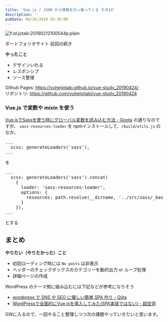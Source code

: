 ```yaml
---
title: 'Vue.js / JSON から情報を引っ張ってくる その14'
description: ''
pubDate: 04/26/2019 20:30:00
---
```


<p><span itemscope itemtype="http://schema.org/Photograph"><img src="/images/hatena/20190212100544.png" alt="f:id:jotaki:20190212100544p:plain" title="f:id:jotaki:20190212100544p:plain" class="hatena-fotolife" itemprop="image"></span></p>

<p>ポートフォリオサイト 前回の続き</p>

<p><strong>やったこと</strong></p>

<ul>
<li>デザインいれる</li>
<li>レスポンシブ</li>
<li>ソース整理</li>
</ul>

<p>Github Pages: <a href="https://yuheijotaki.github.io/vue-study_20190424/">https://yuheijotaki.github.io/vue-study_20190424/</a><br/>
リポジトリ: <a href="https://github.com/yuheijotaki/vue-study_20190424">https://github.com/yuheijotaki/vue-study_20190424</a></p>

<h3>Vue.js で変数や mixin を使う</h3>

<p><a href="https://gootablog.com/vuejs-sass-globalvariables">Vue.jsでSassを使う時にグローバル変数を読み込む方法 - Goota</a> の通りなのですが、 <code>sass-resources-loader</code> を npmインストールして、<code>/build/utils.js</code> のなか、</p>

<pre class="code lang-javascript" data-lang="javascript" data-unlink>...
  scss: generateLoaders(<span class="synConstant">'sass'</span>),
...
</pre>

<p>を</p>

<pre class="code lang-javascript" data-lang="javascript" data-unlink>...
  scss: generateLoaders(<span class="synConstant">'sass'</span>).concat(
    <span class="synIdentifier">{</span>
      loader: <span class="synConstant">'sass-resources-loader'</span>,
      options: <span class="synIdentifier">{</span>
        resources: path.resolve(__dirname, <span class="synConstant">'../src/sass/_base.scss'</span>)
      <span class="synIdentifier">}</span>
    <span class="synIdentifier">}</span>),
...
</pre>

<p>とする</p>

<h2>まとめ</h2>

<p><strong>やりたい（やりたかった）こと</strong></p>

<ul>
<li>初回ローディング時には <code>No posts</code> は非表示</li>
<li>ヘッダーのチェックボックスのカテゴリーを動的出力 or ループ処理</li>
<li>詳細ページの作成</li>
</ul>

<p>WordPress のテーマ側に組み込むには下記などが参考になりそう</p>

<ul>
<li><a href="https://qiita.com/d2cd-kimura/items/c8283849c4dff245d219">wordpress で SNS や SEO に優しい簡単 SPA 作り - Qiita</a></li>
<li><a href="http://itaoyuta.hatenablog.com/entry/2017/12/28/152338">WordPressで全面的にVue.jsを導入してみた(SPA実装ではない) - 超空洞</a></li>
</ul>

<p>GWに入るので、一回やること整理しつつ次の課題やっていきたいと思います。</p>
